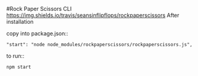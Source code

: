 #Rock Paper Scissors CLI
  https://img.shields.io/travis/seansinflipflops/rockpaperscissors
  After installation

  copy into package.json::

  ```"start": "node node_modules/rockpaperscissors/rockpaperscissors.js",```

  to run::

  ```npm start```
